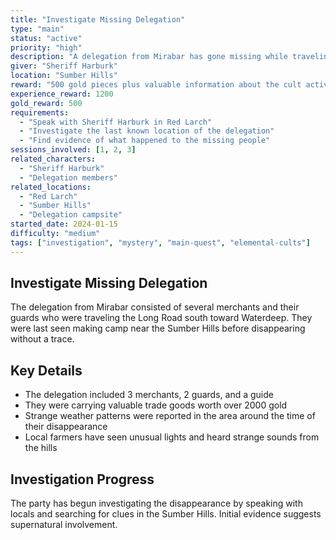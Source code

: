 ```yaml
---
title: "Investigate Missing Delegation"
type: "main"
status: "active"
priority: "high"
description: "A delegation from Mirabar has gone missing while traveling through the Sumber Hills. The party must investigate their disappearance and uncover the truth behind the elemental cults' activities."
giver: "Sheriff Harburk"
location: "Sumber Hills"
reward: "500 gold pieces plus valuable information about the cult activities"
experience_reward: 1200
gold_reward: 500
requirements:
  - "Speak with Sheriff Harburk in Red Larch"
  - "Investigate the last known location of the delegation"
  - "Find evidence of what happened to the missing people"
sessions_involved: [1, 2, 3]
related_characters:
  - "Sheriff Harburk"
  - "Delegation members"
related_locations:
  - "Red Larch"
  - "Sumber Hills"
  - "Delegation campsite"
started_date: 2024-01-15
difficulty: "medium"
tags: ["investigation", "mystery", "main-quest", "elemental-cults"]
---
```


## Investigate Missing Delegation

The delegation from Mirabar consisted of several merchants and their guards who were traveling the Long Road south toward Waterdeep. They were last seen making camp near the Sumber Hills before disappearing without a trace.

## Key Details

- The delegation included 3 merchants, 2 guards, and a guide
- They were carrying valuable trade goods worth over 2000 gold
- Strange weather patterns were reported in the area around the time of their disappearance
- Local farmers have seen unusual lights and heard strange sounds from the hills

## Investigation Progress

The party has begun investigating the disappearance by speaking with locals and searching for clues in the Sumber Hills. Initial evidence suggests supernatural involvement.
